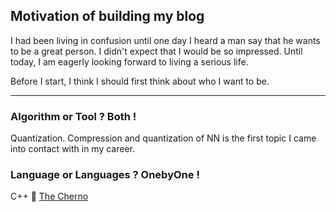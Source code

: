 ## Motivation of building my blog

I had been living in confusion until one day I heard a man say that he wants to be a great person. I didn't expect that I would be so impressed. Until today, I am eagerly looking forward to living a serious life.

Before I start, I think I should first think about who I want to be.

---

### Algorithm or Tool ? Both !

Quantization. Compression and quantization of NN is the first topic I came into contact with in my career.

### Language or Languages ? OnebyOne !

C++ :smiling_face_with_three_hearts: [The Cherno](https://www.youtube.com/@TheCherno)
